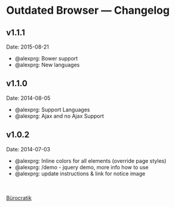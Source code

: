 
# Outdated Browser — Changelog

## v1.1.1
Date: 2015-08-21

 * @alexprg: Bower support
 * @alexprg: New languages
 
 
## v1.1.0
Date: 2014-08-05

 * @alexprg: Support Languages
 * @alexprg: Ajax and no Ajax Support


## v1.0.2
Date: 2014-07-03

 * @alexprg: Inline colors for all elements (override page styles)
 * @alexprg: /demo - jquery demo, more info how to use
 * @alexprg: update instructions & link for notice image

<br><br>
[Bürocratik](http://burocratik.com)
